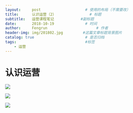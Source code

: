 ```yaml
---
layout:     post                    # 使用的布局（不需要改）
title:      认识运营（2）               # 标题 
subtitle:   运营课程笔记            #副标题
date:       2018-10-19              # 时间
author:     Fengrun                      # 作者
header-img: img/201802.jpg         #这篇文章标题背景图片
catalog: true                       # 是否归档
tags:                               #标签
    - 运营
---
```

# 认识运营

![](http://ww1.sinaimg.cn/large/0068KeAVly1fwdn0yd0epj31760jm76g.jpg)

![](http://ww1.sinaimg.cn/large/0068KeAVly1fwdn1s61psj30tq0dogml.jpg)

![](http://ww1.sinaimg.cn/large/0068KeAVly1fwdn2fljizj316q0lsn04.jpg)

